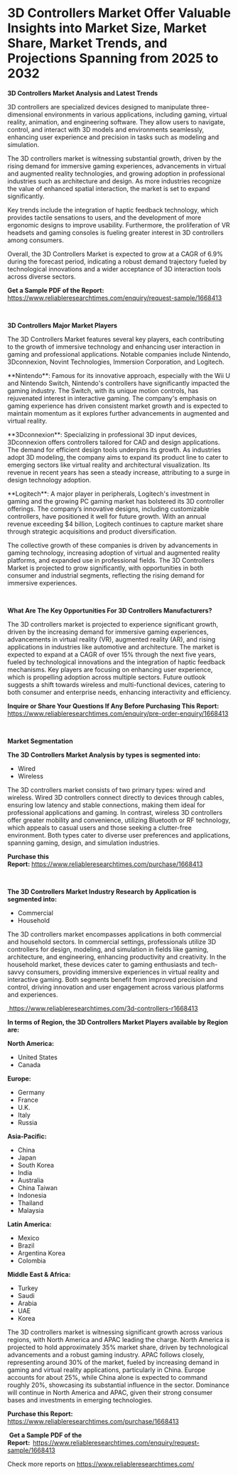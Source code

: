 <p><h1>3D Controllers Market Offer Valuable Insights into Market Size, Market Share, Market Trends, and Projections Spanning from 2025 to 2032</h1></p><p><strong>3D Controllers Market Analysis and Latest Trends</strong></p>
<p><p>3D controllers are specialized devices designed to manipulate three-dimensional environments in various applications, including gaming, virtual reality, animation, and engineering software. They allow users to navigate, control, and interact with 3D models and environments seamlessly, enhancing user experience and precision in tasks such as modeling and simulation. </p><p>The 3D controllers market is witnessing substantial growth, driven by the rising demand for immersive gaming experiences, advancements in virtual and augmented reality technologies, and growing adoption in professional industries such as architecture and design. As more industries recognize the value of enhanced spatial interaction, the market is set to expand significantly. </p><p>Key trends include the integration of haptic feedback technology, which provides tactile sensations to users, and the development of more ergonomic designs to improve usability. Furthermore, the proliferation of VR headsets and gaming consoles is fueling greater interest in 3D controllers among consumers. </p><p>Overall, the 3D Controllers Market is expected to grow at a CAGR of 6.9% during the forecast period, indicating a robust demand trajectory fueled by technological innovations and a wider acceptance of 3D interaction tools across diverse sectors.</p></p>
<p><strong>Get a Sample PDF of the Report:&nbsp;</strong> <a href="https://www.reliableresearchtimes.com/enquiry/request-sample/1668413?utm_campaign=2513&utm_medium=2&utm_source=Github&utm_content=ia&utm_term=20022025&utm_id=3d-controllers">https://www.reliableresearchtimes.com/enquiry/request-sample/1668413</a></p>
<p>&nbsp;</p>
<p><strong>3D Controllers Major Market Players</strong></p>
<p><p>The 3D Controllers Market features several key players, each contributing to the growth of immersive technology and enhancing user interaction in gaming and professional applications. Notable companies include Nintendo, 3Dconnexion, Novint Technologies, Immersion Corporation, and Logitech.</p><p>**Nintendo**: Famous for its innovative approach, especially with the Wii U and Nintendo Switch, Nintendo's controllers have significantly impacted the gaming industry. The Switch, with its unique motion controls, has rejuvenated interest in interactive gaming. The company's emphasis on gaming experience has driven consistent market growth and is expected to maintain momentum as it explores further advancements in augmented and virtual reality.</p><p>**3Dconnexion**: Specializing in professional 3D input devices, 3Dconnexion offers controllers tailored for CAD and design applications. The demand for efficient design tools underpins its growth. As industries adopt 3D modeling, the company aims to expand its product line to cater to emerging sectors like virtual reality and architectural visualization. Its revenue in recent years has seen a steady increase, attributing to a surge in design technology adoption.</p><p>**Logitech**: A major player in peripherals, Logitech's investment in gaming and the growing PC gaming market has bolstered its 3D controller offerings. The company’s innovative designs, including customizable controllers, have positioned it well for future growth. With an annual revenue exceeding $4 billion, Logitech continues to capture market share through strategic acquisitions and product diversification.</p><p>The collective growth of these companies is driven by advancements in gaming technology, increasing adoption of virtual and augmented reality platforms, and expanded use in professional fields. The 3D Controllers Market is projected to grow significantly, with opportunities in both consumer and industrial segments, reflecting the rising demand for immersive experiences.</p></p>
<p>&nbsp;</p>
<p><strong>What Are The Key Opportunities For 3D Controllers Manufacturers?</strong></p>
<p><p>The 3D controllers market is projected to experience significant growth, driven by the increasing demand for immersive gaming experiences, advancements in virtual reality (VR), augmented reality (AR), and rising applications in industries like automotive and architecture. The market is expected to expand at a CAGR of over 15% through the next five years, fueled by technological innovations and the integration of haptic feedback mechanisms. Key players are focusing on enhancing user experience, which is propelling adoption across multiple sectors. Future outlook suggests a shift towards wireless and multi-functional devices, catering to both consumer and enterprise needs, enhancing interactivity and efficiency.</p></p>
<p><strong>Inquire or Share Your Questions If Any Before Purchasing This Report:</strong> <a href="https://www.reliableresearchtimes.com/enquiry/pre-order-enquiry/1668413?utm_campaign=2513&utm_medium=2&utm_source=Github&utm_content=ia&utm_term=20022025&utm_id=3d-controllers">https://www.reliableresearchtimes.com/enquiry/pre-order-enquiry/1668413</a></p>
<p>&nbsp;</p>
<p><strong>Market Segmentation</strong></p>
<p><strong>The 3D Controllers Market Analysis by types is segmented into:</strong></p>
<p><ul><li>Wired</li><li>Wireless</li></ul></p>
<p><p>The 3D controllers market consists of two primary types: wired and wireless. Wired 3D controllers connect directly to devices through cables, ensuring low latency and stable connections, making them ideal for professional applications and gaming. In contrast, wireless 3D controllers offer greater mobility and convenience, utilizing Bluetooth or RF technology, which appeals to casual users and those seeking a clutter-free environment. Both types cater to diverse user preferences and applications, spanning gaming, design, and simulation industries.</p></p>
<p><strong>Purchase this Report:&nbsp;</strong><a href="https://www.reliableresearchtimes.com/purchase/1668413?utm_campaign=2513&utm_medium=2&utm_source=Github&utm_content=ia&utm_term=20022025&utm_id=3d-controllers">https://www.reliableresearchtimes.com/purchase/1668413</a></p>
<p>&nbsp;</p>
<p><strong>The 3D Controllers Market Industry Research by Application is segmented into:</strong></p>
<p><ul><li>Commercial</li><li>Household</li></ul></p>
<p><p>The 3D controllers market encompasses applications in both commercial and household sectors. In commercial settings, professionals utilize 3D controllers for design, modeling, and simulation in fields like gaming, architecture, and engineering, enhancing productivity and creativity. In the household market, these devices cater to gaming enthusiasts and tech-savvy consumers, providing immersive experiences in virtual reality and interactive gaming. Both segments benefit from improved precision and control, driving innovation and user engagement across various platforms and experiences.</p></p>
<p><a href="https://www.reliableresearchtimes.com/3d-controllers-r1668413?utm_campaign=2513&utm_medium=2&utm_source=Github&utm_content=ia&utm_term=20022025&utm_id=3d-controllers">&nbsp;https://www.reliableresearchtimes.com/3d-controllers-r1668413</a></p>
<p><strong>In terms of Region, the 3D Controllers Market Players available by Region are:</strong></p>
<p>
    <p> <strong> North America: </strong>
        <ul>
            <li>United States</li>
            <li>Canada</li>
        </ul>
        </p> 
    <p> <strong> Europe: </strong>
        <ul>
            <li>Germany</li>
            <li>France</li>
            <li>U.K.</li>
            <li>Italy</li>
            <li>Russia</li>
        </ul>
        </p> 
    <p> <strong> Asia-Pacific: </strong>
        <ul>
            <li>China</li>
            <li>Japan</li>
            <li>South Korea</li>
            <li>India</li>
            <li>Australia</li>
            <li>China Taiwan</li>
            <li>Indonesia</li>
            <li>Thailand</li>
            <li>Malaysia</li>
        </ul>
        </p> 
    <p> <strong> Latin America: </strong>
        <ul>
            <li>Mexico</li>
            <li>Brazil</li>
            <li>Argentina Korea</li>
            <li>Colombia</li>
        </ul>
        </p> 
    <p> <strong> Middle East & Africa: </strong>
        <ul>
            <li>Turkey</li>
            <li>Saudi</li>
            <li>Arabia</li>
            <li>UAE</li>
            <li>Korea</li>
        </ul>
    </p>
    </p>
<p><p>The 3D controllers market is witnessing significant growth across various regions, with North America and APAC leading the charge. North America is projected to hold approximately 35% market share, driven by technological advancements and a robust gaming industry. APAC follows closely, representing around 30% of the market, fueled by increasing demand in gaming and virtual reality applications, particularly in China. Europe accounts for about 25%, while China alone is expected to command roughly 20%, showcasing its substantial influence in the sector. Dominance will continue in North America and APAC, given their strong consumer bases and investments in emerging technologies.</p></p>
<p><strong>Purchase this Report: </strong><a href="https://www.reliableresearchtimes.com/purchase/1668413?utm_campaign=2513&utm_medium=2&utm_source=Github&utm_content=ia&utm_term=20022025&utm_id=3d-controllers">https://www.reliableresearchtimes.com/purchase/1668413</a></p>
<p>&nbsp;<strong>Get a Sample PDF of the Report:&nbsp;&nbsp;</strong><a href="https://www.reliableresearchtimes.com/enquiry/request-sample/1668413?utm_campaign=2513&utm_medium=2&utm_source=Github&utm_content=ia&utm_term=20022025&utm_id=3d-controllers">https://www.reliableresearchtimes.com/enquiry/request-sample/1668413</a></p>
<p><strong></strong></p>
<p>Check more reports on <a href="https://www.reliableresearchtimes.com/?utm_campaign=2513&utm_medium=2&utm_source=Github&utm_content=ia&utm_term=20022025&utm_id=3d-controllers">https://www.reliableresearchtimes.com/</a></p>
